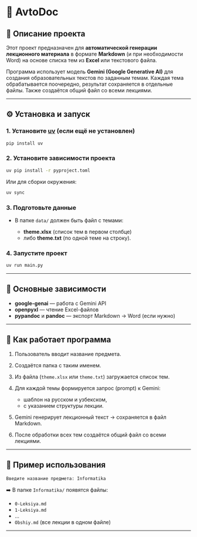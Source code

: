
# 📘 AvtoDoc

## 📖 Описание проекта

Этот проект предназначен для **автоматической генерации лекционного материала** в формате **Markdown** (и при необходимости Word) на основе списка тем из **Excel** или текстового файла.

Программа использует модель **Gemini (Google Generative AI)** для создания образовательных текстов по заданным темам.
Каждая тема обрабатывается поочередно, результат сохраняется в отдельные файлы. Также создаётся общий файл со всеми лекциями.

---

## ⚙️ Установка и запуск

### 1. Установите [uv](https://docs.astral.sh/uv/) (если ещё не установлен)

```bash
pip install uv
```

### 2. Установите зависимости проекта

```bash
uv pip install -r pyproject.toml
```

Или для сборки окружения:

```bash
uv sync
```

### 3. Подготовьте данные

* В папке `data/` должен быть файл с темами:

  * **theme.xlsx** (список тем в первом столбце)
  * либо **theme.txt** (по одной теме на строку).

### 4. Запустите проект

```bash
uv run main.py
```

---

## 📂 Основные зависимости

* **google-genai** — работа с Gemini API
* **openpyxl** — чтение Excel-файлов
* **pypandoc** и **pandoc** — экспорт Markdown → Word (если нужно)

---

## 🚀 Как работает программа

1. Пользователь вводит название предмета.
2. Создаётся папка с таким именем.
3. Из файла (`theme.xlsx` или `theme.txt`) загружается список тем.
4. Для каждой темы формируется запрос (prompt) к Gemini:

   * шаблон на русском и узбекском,
   * с указанием структуры лекции.
5. Gemini генерирует лекционный текст → сохраняется в файл Markdown.
6. После обработки всех тем создаётся общий файл со всеми лекциями.

---

## 📝 Пример использования

```
Введите название предмета: Informatika
```

➡️ В папке `Informatika/` появятся файлы:

* `0-Leksiya.md`
* `1-Leksiya.md`
* ...
* `Obshiy.md` (все лекции в одном файле)

---
